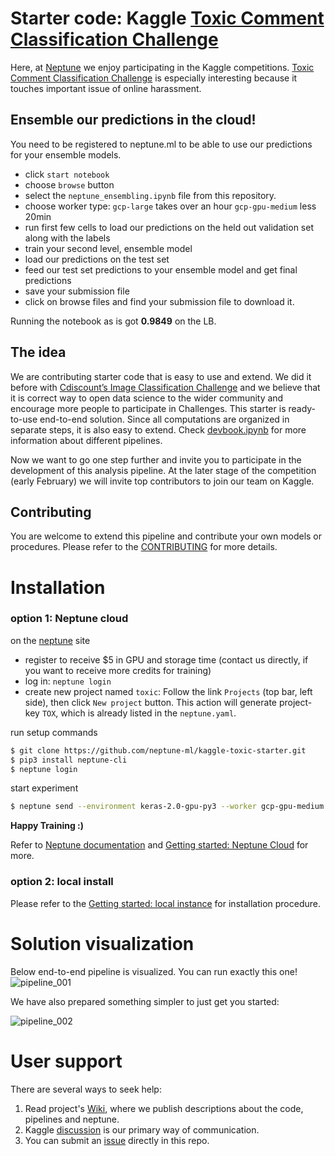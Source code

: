 # Starter code: Kaggle [Toxic Comment Classification Challenge](https://www.kaggle.com/c/jigsaw-toxic-comment-classification-challenge 'Kaggle competition')

Here, at [Neptune](https://neptune.ml/ 'machine learning lab') we enjoy participating in the Kaggle competitions. [Toxic Comment Classification Challenge](https://www.kaggle.com/c/jigsaw-toxic-comment-classification-challenge 'Kaggle competition') is especially interesting because it touches important issue of online harassment.

## Ensemble our predictions in the cloud!
You need to be registered to neptune.ml to be able to use our predictions for your ensemble models.

* click `start notebook` 
* choose `browse` button
* select the `neptune_ensembling.ipynb` file from this repository. 
* choose worker type: `gcp-large` takes over an hour `gcp-gpu-medium` less 20min
* run first few cells to load our predictions on the held out validation set along with the labels
* train your second level, ensemble model
* load our predictions on the test set
* feed our test set predictions to your ensemble model and get final predictions
* save your submission file 
* click on browse files and find your submission file to download it.

Running the notebook as is got **0.9849** on the LB.

## The idea
We are contributing starter code that is easy to use and extend. We did it before with [Cdiscount’s Image Classification Challenge](https://github.com/deepsense-ai/cdiscount-starter) and we believe that it is correct way to open data science to the wider community and encourage more people to participate in Challenges. This starter is ready-to-use end-to-end solution. Since all computations are organized in separate steps, it is also easy to extend. Check [devbook.ipynb](https://github.com/neptune-ml/kaggle-toxic-starter/blob/master/devbook.ipynb) for more information about different pipelines.

Now we want to go one step further and invite you to participate in the development of this analysis pipeline. At the later stage of the competition (early February) we will invite top contributors to join our team on Kaggle.

## Contributing
You are welcome to extend this pipeline and contribute your own models or procedures. Please refer to the [CONTRIBUTING](https://github.com/neptune-ml/kaggle-toxic-starter/blob/master/CONTRIBUTING.md) for more details.

# Installation
### option 1: Neptune cloud
on the [neptune](https://neptune.ml/ 'machine learning lab') site
* register to receive $5 in GPU and storage time (contact us directly, if you want to receive more credits for training)
* log in: `neptune login`
* create new project named `toxic`: Follow the link `Projects` (top bar, left side), then click `New project` button. This action will generate project-key `TOX`, which is already listed in the `neptune.yaml`.

run setup commands
```bash
$ git clone https://github.com/neptune-ml/kaggle-toxic-starter.git
$ pip3 install neptune-cli
$ neptune login
```

start experiment
```bash
$ neptune send --environment keras-2.0-gpu-py3 --worker gcp-gpu-medium -- train_evaluate_predict_pipeline --pipeline_name char_vdcnn
```
**Happy Training :)**

Refer to [Neptune documentation](https://docs.neptune.ml/cli/neptune_send/) and [Getting started: Neptune Cloud](https://github.com/neptune-ml/kaggle-toxic-starter/wiki/Getting-started:-Neptune-Cloud) for more.

### option 2: local install
Please refer to the [Getting started: local instance](https://github.com/neptune-ml/kaggle-toxic-starter/wiki/Getting-started:-local-instance) for installation procedure.

# Solution visualization
Below end-to-end pipeline is visualized. You can run exactly this one!
![pipeline_001](https://github.com/neptune-ml/kaggle-toxic-starter/blob/master/imgs/log_reg_ensemble.png 'complex-ensemble')

We have also prepared something simpler to just get you started:

![pipeline_002](https://github.com/neptune-ml/kaggle-toxic-starter/blob/master/imgs/glove_lstm_pipeline.png 'simple GLOVE LSTM')


# User support
There are several ways to seek help:
1. Read project's [Wiki](https://github.com/neptune-ml/kaggle-toxic-starter/wiki), where we publish descriptions about the code, pipelines and neptune.
2. Kaggle [discussion](https://www.kaggle.com/c/jigsaw-toxic-comment-classification-challenge/discussion) is our primary way of communication.
3. You can submit an [issue](https://github.com/neptune-ml/kaggle-toxic-starter/issues) directly in this repo.
